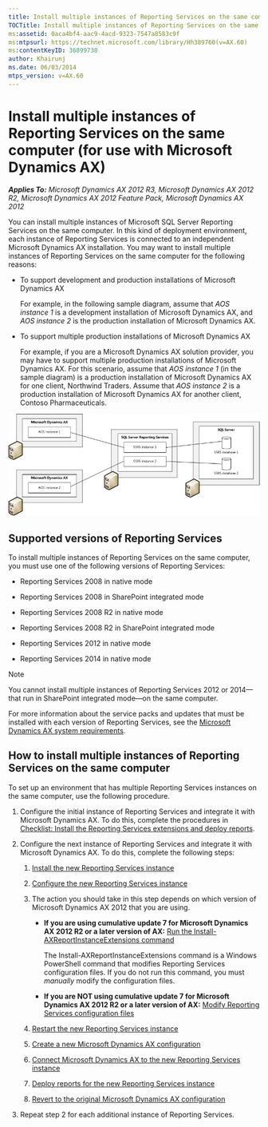 ```yaml
---
title: Install multiple instances of Reporting Services on the same computer (for use with Microsoft Dynamics AX)
TOCTitle: Install multiple instances of Reporting Services on the same computer (for use with Microsoft Dynamics AX)
ms:assetid: 0aca4bf4-aac9-4acd-9323-7547a8583c9f
ms:mtpsurl: https://technet.microsoft.com/library/Hh389760(v=AX.60)
ms:contentKeyID: 36899738
author: Khairunj
ms.date: 06/03/2014
mtps_version: v=AX.60
---
```


# Install multiple instances of Reporting Services on the same computer (for use with Microsoft Dynamics AX) 


_**Applies To:** Microsoft Dynamics AX 2012 R3, Microsoft Dynamics AX 2012 R2, Microsoft Dynamics AX 2012 Feature Pack, Microsoft Dynamics AX 2012_

You can install multiple instances of Microsoft SQL Server Reporting Services on the same computer. In this kind of deployment environment, each instance of Reporting Services is connected to an independent Microsoft Dynamics AX installation. You may want to install multiple instances of Reporting Services on the same computer for the following reasons:

  - To support development and production installations of Microsoft Dynamics AX
    
    For example, in the following sample diagram, assume that *AOS instance 1* is a development installation of Microsoft Dynamics AX, and *AOS instance 2* is the production installation of Microsoft Dynamics AX.

  - To support multiple production installations of Microsoft Dynamics AX
    
    For example, if you are a Microsoft Dynamics AX solution provider, you may have to support multiple production installations of Microsoft Dynamics AX. For this scenario, assume that *AOS instance 1* (in the sample diagram) is a production installation of Microsoft Dynamics AX for one client, Northwind Traders. Assume that *AOS instance 2* is a production installation of Microsoft Dynamics AX for another client, Contoso Pharmaceuticals.

![Multiple SSRS instances installed on one computer](images/Hh389760.BI_MultiSSRS_TwoEnvironments(AX.60).gif "Multiple SSRS instances installed on one computer")

## Supported versions of Reporting Services

To install multiple instances of Reporting Services on the same computer, you must use one of the following versions of Reporting Services:

  - Reporting Services 2008 in native mode

  - Reporting Services 2008 in SharePoint integrated mode

  - Reporting Services 2008 R2 in native mode

  - Reporting Services 2008 R2 in SharePoint integrated mode

  - Reporting Services 2012 in native mode

  - Reporting Services 2014 in native mode


> [!NOTE]
> <P>You cannot install multiple instances of Reporting Services 2012 or 2014—that run in SharePoint integrated mode—on the same computer.</P>



For more information about the service packs and updates that must be installed with each version of Reporting Services, see the [Microsoft Dynamics AX system requirements](https://go.microsoft.com/fwlink/?linkid=165377).

## How to install multiple instances of Reporting Services on the same computer

To set up an environment that has multiple Reporting Services instances on the same computer, use the following procedure.

1.  Configure the initial instance of Reporting Services and integrate it with Microsoft Dynamics AX. To do this, complete the procedures in [Checklist: Install the Reporting Services extensions and deploy reports](checklist-install-the-reporting-services-extensions-and-deploy-reports.md).

2.  Configure the next instance of Reporting Services and integrate it with Microsoft Dynamics AX. To do this, complete the following steps:
    
    1.  [Install the new Reporting Services instance](install-the-new-reporting-services-instance.md)
    
    2.  [Configure the new Reporting Services instance](configure-the-new-reporting-services-instance.md)
    
    3.  The action you should take in this step depends on which version of Microsoft Dynamics AX 2012 that you are using.
        
          - **If you are using cumulative update 7 for Microsoft Dynamics AX 2012 R2 or a later version of AX:** [Run the Install-AXReportInstanceExtensions command](run-the-install-axreportinstanceextensions-command.md)
            
            The Install-AXReportInstanceExtensions command is a Windows PowerShell command that modifies Reporting Services configuration files. If you do not run this command, you must *manually* modify the configuration files.
        
          - **If you are NOT using cumulative update 7 for Microsoft Dynamics AX 2012 R2 or a later version of AX:** [Modify Reporting Services configuration files](modify-reporting-services-configuration-files.md)
    
    4.  [Restart the new Reporting Services instance](restart-the-new-reporting-services-instance.md)
    
    5.  [Create a new Microsoft Dynamics AX configuration](create-a-new-microsoft-dynamics-ax-configuration.md)
    
    6.  [Connect Microsoft Dynamics AX to the new Reporting Services instance](connect-microsoft-dynamics-ax-to-the-new-reporting-services-instance.md)
    
    7.  [Deploy reports for the new Reporting Services instance](deploy-reports-for-the-new-reporting-services-instance.md)
    
    8.  [Revert to the original Microsoft Dynamics AX configuration](revert-to-the-original-microsoft-dynamics-ax-configuration.md)

3.  Repeat step 2 for each additional instance of Reporting Services.

  


